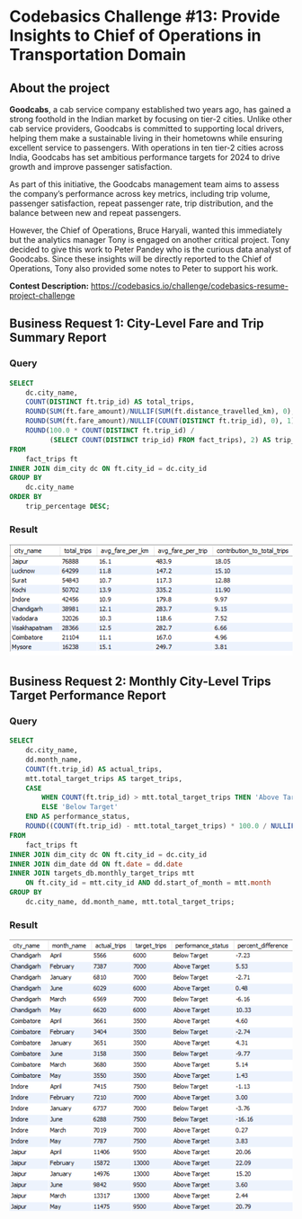 # Codebasics Challenge #13: Provide Insights to Chief of Operations in Transportation Domain

## About the project

**Goodcabs**, a cab service company established two years ago, has gained a strong foothold in the Indian market by focusing on tier-2 cities. Unlike other cab service providers, Goodcabs is committed to supporting local drivers, helping them make a sustainable living in their hometowns while ensuring excellent service to passengers. With operations in ten tier-2 cities across India, Goodcabs has set ambitious performance targets for 2024 to drive growth and improve passenger satisfaction. 

As part of this initiative, the Goodcabs management team aims to assess the company’s performance across key metrics, including trip volume, passenger satisfaction, repeat passenger rate, trip distribution, and the balance between new and repeat passengers. 

However, the Chief of Operations, Bruce Haryali, wanted this immediately but the analytics manager Tony is engaged on another critical project. Tony decided to give this work to Peter Pandey who is the curious data analyst of Goodcabs. Since these insights will be directly reported to the Chief of Operations, Tony also provided some notes to Peter to support his work.

**Contest Description:** https://codebasics.io/challenge/codebasics-resume-project-challenge

## **Business Request 1: City-Level Fare and Trip Summary Report**
### Query
```sql
SELECT
    dc.city_name,
    COUNT(DISTINCT ft.trip_id) AS total_trips,
    ROUND(SUM(ft.fare_amount)/NULLIF(SUM(ft.distance_travelled_km), 0), 1) AS avg_fare_per_km,
    ROUND(SUM(ft.fare_amount)/NULLIF(COUNT(DISTINCT ft.trip_id), 0), 1) AS avg_fare_per_trip,
    ROUND(100.0 * COUNT(DISTINCT ft.trip_id) / 
          (SELECT COUNT(DISTINCT trip_id) FROM fact_trips), 2) AS trip_percentage
FROM
    fact_trips ft
INNER JOIN dim_city dc ON ft.city_id = dc.city_id
GROUP BY 
    dc.city_name
ORDER BY 
    trip_percentage DESC;
```
### Result
![Query Result](https://github.com/pedro-cella/Codebasics_RCP13/blob/main/img/business_request_1.png)

## **Business Request 2: Monthly City-Level Trips Target Performance Report**
### Query
```sql
SELECT
    dc.city_name,
    dd.month_name,
    COUNT(ft.trip_id) AS actual_trips,
    mtt.total_target_trips AS target_trips,
    CASE 
        WHEN COUNT(ft.trip_id) > mtt.total_target_trips THEN 'Above Target'
        ELSE 'Below Target'
    END AS performance_status,
    ROUND((COUNT(ft.trip_id) - mtt.total_target_trips) * 100.0 / NULLIF(mtt.total_target_trips, 0), 2) AS percent_difference
FROM 
    fact_trips ft
INNER JOIN dim_city dc ON ft.city_id = dc.city_id
INNER JOIN dim_date dd ON ft.date = dd.date
INNER JOIN targets_db.monthly_target_trips mtt 
    ON ft.city_id = mtt.city_id AND dd.start_of_month = mtt.month
GROUP BY
    dc.city_name, dd.month_name, mtt.total_target_trips;

```
### Result
![Query Result 2](https://github.com/pedro-cella/Codebasics_RCP13/blob/main/img/business_request_2.png)
